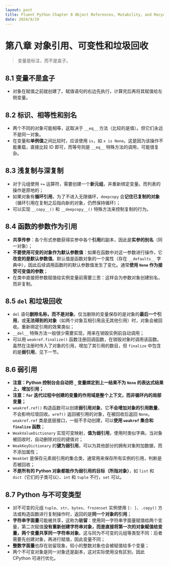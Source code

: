 ```yaml
---
layout: post
title: Fluent Python Chapter 8 Object References, Mutability, and Recycling
date: 2024/9/19
---
```


# 第八章 对象引用、可变性和垃圾回收

> 变量是标注，而不是盒子。

## 8.1 变量不是盒子

- 对象在赋值之前就创建了。赋值语句的右边先执行，计算完后再将其赋值给左侧变量。

## 8.2 标识、相等性和别名

- 两个不同的对象可能相等，这取决于 `__eq__` 方法（比较的是值）。但它们永远不是同一对象。
- 在变量和**单例值**之间比较时，应该使用 `is`，如 `x is None`。这是因为该操作不能重载，直接比较 ID 即可，而等号则是 `__eq__` 特殊方法的调用，可能很复杂。

## 8.3 浅复制与深复制

- 对于元组使用 `+=` 运算符，需要创建一个**新元组**，并重新绑定变量。而列表的操作是原地的；
- 如果对象有**循环引用**，为了不进入无限循环，`deepcopy` 会**记住已复制的对象**（循环引用在复制之后指向新的对象，仍然保持循环）；
- 可以实现 `__copy__()` 和 `__deepcopy__()` 特殊方法来控制复制的行为。

## 8.4 函数的参数作为引用

- **共享传参**：各个形式参数获得实参中各个**引用**的副本，因此是**实参的别名**（同一对象）；
- **不要使用可变的对象作为默认参数值**：如果在函数中对这一参数进行操作，它**改变的是默认参数值**。默认值是函数对象的一个属性（存在 `__defaults__` 字典中），因此后续调用函数时的默认参数值发生了变化。通常**使用 `None` 作为接受可变值的参数**；
- 在类中直接把参数赋值给实例变量前需要三思：这样会为参数对象创建别名，而非复制。

## 8.5 `del` 和垃圾回收

- `del` 语句**删除名称，而不是对象**。仅当删除的变量保存的是对象的**最后一个引用**，或**无法得到的对象**（如两个对象互相引用且无其他引用）时，对象会被回收。重新绑定引用的效果类似；
- `__del__` 特殊方法一般很少需要实现，用来在销毁实例前自动调用；
- 可以用 `weakref.finalize()` 函数注册回调函数，在销毁对象时调用该函数。虽然在注册时传入了对象的引用，增加了其引用的数目，但 `finalize` 中包含的是**弱引用**，见下一节。

## 8.6 弱引用

- **注意：Python 控制台会自动把 `_` 变量绑定到上一结果不为 `None` 的表达式结果上，增加引用；**
- **注意：`for` 迭代过程中创建的变量的作用域是整个上下文，而非循环内的局部变量；**
- `weakref.ref()` 构造函数可以创建**弱引用对象**，它**不会增加对象的引用数量**，不会影响垃圾回收。`wref()` 返回被引用的对象，在被回收后返回 `None`。`weakref.ref` 类是底层接口，一般不手动创建，可以**使用 `weakref` 集合和 `finalize` 函数**；
- `WeakValueDictionary` 实现可变映射，**值为弱引用**，使用时类似字典。当对象被回收时，自动删除对应的键值对；
- `WeakKeyDictionary` 的**键为弱引用**，可以为其他部分的拥有对象附加数据，而不添加属性；
- `WeakSet` 是保存元素弱引用的集合类，通常用来保存所有实例的引用，判断是否被回收；
- **不是所有的 Python 对象都能作为弱引用的目标（所指对象）**，如 `list` 和 `dict`（它们的子类可以）、`int` 和 `tuple` 不行，`set` 可以。

## 8.7 Python 与不可变类型

- 对不可变的元组 `tuple`、`str`、`bytes`、`frozenset` 实例使用 `[: ]`、`.copy()` 方法或构造函数进行复制操作时，返回的是**同一个对象的引用**；
- **字符串字面量**可能被共享，这称为**驻留**：使用同一字符串字面量赋值给两个变量，第二次赋值**没有重新创建字符串对象，而是直接将第一次的对象赋值给变量，两个变量共享同一字符串对象**。这与同为不可变的元组等类型不同：后者需要先创建对象，再进行赋值，因此变量不同；
- **整数字面量**也存在驻留现象，较小的整数对象也会被赋值给多个变量；
- 两个不可变对象是同一对象还是副本，这对实际使用没有区别，因此 CPython 可进行优化。
